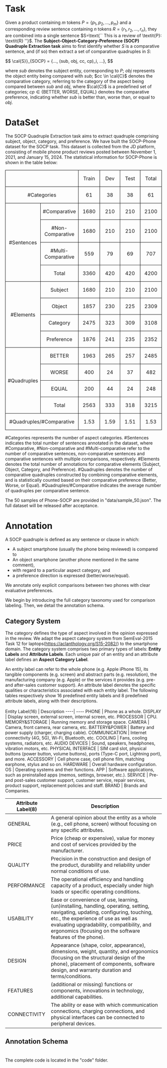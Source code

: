 <!-- 
COQE是比较观点挖掘的一项重要任务，旨在从产品评论中提取一组比较五元组（subject,object,aspect,opinion,preference）。然而，COQE 在处理隐含属性和观点以及非连续观点表达方面面临挑战，这使得定义和提取都变得复杂。为了解决这些问题，我们提出了主题-对象-类别-偏好（SOCP）任务，旨在抽取四元组（subject,object,category,preference）。
给定一个包含m个token的产品P和一个包含n个token的对应评论句子R，将它们合并为一个句子S=“这是对P的评论： R”. SOCP任务目的是，首先识别S是否是一个比较句，（如果是）然后提取S中的一组比较四元组：S_SOCP={...(sub, obj, cc, cp)...}。
其中 sub 表示主体实体，即 P； obj 表示与 sub 进行比较的客体实体；cc ∈ C 表示比较类别，指的是 sub 与 obj 之间进行比较的属性的类别，其中 C 是一组预定义的类别； cp ∈ {BETTER, WORSE, EQUAL} 表示比较偏好，用于指示 sub 相对于 obj 是更好、更差，还是一样。
-->
# Task

Given a product containing $m$ tokens $P=\{p_1, p_2, ..., p_m\}$ and a corresponding review sentence containing $n$ tokens $R=\{r_1, r_2, ..., r_n\}$, they are combined into a single sentence $S=\text{`` This is a review of \textit{P}: \textit{R} ''}$. The **Subject-Object-Category-Preference (SOCP) Quadruple Extraction task** aims to first identify whether $S$ is a comparative sentence, and (if so) then extract a set of comparative quadruples in $S$:

$$
    \cal{S}}_{SOCP} = \{..., (sub, obj, cc, cp)_i, ...\},
$$

where $sub$ denotes the subject entity, corresponding to $P$; $obj$ represents the object entity being compared with $sub$; $cc \in \cal{C}$ denotes the comparative category, referring to the category of the aspect being compared between $sub$ and $obj$, where $\cal{C}$ is a predefined set of categories; $cp \in \{\text{BETTER, WORSE, EQUAL}\}$ denotes the comparative preference, indicating whether $sub$ is better than, worse than, or equal to $obj$.

<!-- 
我们为SOCP任务构建了SOCP-Phone数据集。该数据集收集自京东平台，2021年11月1日至2024年1月15日期间发布的手机产品评论。有关SOCP-Phone的统计信息如下表：
<数据统计表格>
我们提供了50个Phone-SOCP数据集的样本，在data/sample_50.json。完整的数据集会在录用之后公布。
-->
# DataSet
The SOCP Quadruple Extraction task aims to extract quadruple comprising subject, object, category, and preference. We have built the SOCP-Phone dataset for the SOCP task. This dataset is collected from the JD platform, consisting of mobile phone product reviews posted between November 1, 2021, and January 15, 2024. The statistical information for SOCP-Phone is shown in the table below:
<br>
<table class="MsoTableGrid" border="1" cellspacing="0" cellpadding="0" style="border-collapse:collapse;border:none;mso-border-alt:solid windowtext .5pt;
 mso-yfti-tbllook:1184;mso-padding-alt:0cm 5.4pt 0cm 5.4pt">
 <tbody><tr style="mso-yfti-irow:0;mso-yfti-firstrow:yes">
  <td width="184" colspan="2" style="width:138.2pt;border:solid windowtext 1.0pt;
  mso-border-alt:solid windowtext .5pt;padding:0cm 5.4pt 0cm 5.4pt">
  <p class="MsoNormal" align="center" style="text-align:center"><span lang="EN-US"><o:p>&nbsp;</o:p></span></p>
  </td>
  <td width="92" style="width:69.15pt;border:solid windowtext 1.0pt;border-left:
  none;mso-border-left-alt:solid windowtext .5pt;mso-border-alt:solid windowtext .5pt;
  padding:0cm 5.4pt 0cm 5.4pt">
  <p class="MsoNormal" align="center" style="text-align:center"><span lang="EN-US">Train</span></p>
  </td>
  <td width="92" style="width:69.15pt;border:solid windowtext 1.0pt;border-left:
  none;mso-border-left-alt:solid windowtext .5pt;mso-border-alt:solid windowtext .5pt;
  padding:0cm 5.4pt 0cm 5.4pt">
  <p class="MsoNormal" align="center" style="text-align:center"><span lang="EN-US">Dev</span></p>
  </td>
  <td width="92" style="width:69.15pt;border:solid windowtext 1.0pt;border-left:
  none;mso-border-left-alt:solid windowtext .5pt;mso-border-alt:solid windowtext .5pt;
  padding:0cm 5.4pt 0cm 5.4pt">
  <p class="MsoNormal" align="center" style="text-align:center"><span lang="EN-US">Test</span></p>
  </td>
  <td width="92" style="width:69.15pt;border:solid windowtext 1.0pt;border-left:
  none;mso-border-left-alt:solid windowtext .5pt;mso-border-alt:solid windowtext .5pt;
  padding:0cm 5.4pt 0cm 5.4pt">
  <p class="MsoNormal" align="center" style="text-align:center"><span lang="EN-US">Total</span></p>
  </td>
 </tr>
 <tr style="mso-yfti-irow:1">
  <td width="184" colspan="2" style="width:138.2pt;border:solid windowtext 1.0pt;
  border-top:none;mso-border-top-alt:solid windowtext .5pt;mso-border-alt:solid windowtext .5pt;
  padding:0cm 5.4pt 0cm 5.4pt">
  <p class="MsoNormal" align="center" style="text-align:center"><span lang="EN-US">#Categories</span></p>
  </td>
  <td width="92" style="width:69.15pt;border-top:none;border-left:none;
  border-bottom:solid windowtext 1.0pt;border-right:solid windowtext 1.0pt;
  mso-border-top-alt:solid windowtext .5pt;mso-border-left-alt:solid windowtext .5pt;
  mso-border-alt:solid windowtext .5pt;padding:0cm 5.4pt 0cm 5.4pt">
  <p class="MsoNormal" align="center" style="text-align:center"><span lang="EN-US">61</span></p>
  </td>
  <td width="92" style="width:69.15pt;border-top:none;border-left:none;
  border-bottom:solid windowtext 1.0pt;border-right:solid windowtext 1.0pt;
  mso-border-top-alt:solid windowtext .5pt;mso-border-left-alt:solid windowtext .5pt;
  mso-border-alt:solid windowtext .5pt;padding:0cm 5.4pt 0cm 5.4pt">
  <p class="MsoNormal" align="center" style="text-align:center"><span lang="EN-US">38</span></p>
  </td>
  <td width="92" style="width:69.15pt;border-top:none;border-left:none;
  border-bottom:solid windowtext 1.0pt;border-right:solid windowtext 1.0pt;
  mso-border-top-alt:solid windowtext .5pt;mso-border-left-alt:solid windowtext .5pt;
  mso-border-alt:solid windowtext .5pt;padding:0cm 5.4pt 0cm 5.4pt">
  <p class="MsoNormal" align="center" style="text-align:center"><span lang="EN-US">38</span></p>
  </td>
  <td width="92" style="width:69.15pt;border-top:none;border-left:none;
  border-bottom:solid windowtext 1.0pt;border-right:solid windowtext 1.0pt;
  mso-border-top-alt:solid windowtext .5pt;mso-border-left-alt:solid windowtext .5pt;
  mso-border-alt:solid windowtext .5pt;padding:0cm 5.4pt 0cm 5.4pt">
  <p class="MsoNormal" align="center" style="text-align:center"><span lang="EN-US">61</span></p>
  </td>
 </tr>
 <tr style="mso-yfti-irow:2">
  <td width="92" rowspan="4" style="width:69.1pt;border:solid windowtext 1.0pt;
  border-top:none;mso-border-top-alt:solid windowtext .5pt;mso-border-alt:solid windowtext .5pt;
  padding:0cm 5.4pt 0cm 5.4pt">
  <p class="MsoNormal" align="center" style="text-align:center"><span lang="EN-US">#Sentences</span></p>
  </td>
  <td width="92" style="width:69.1pt;border-top:none;border-left:none;border-bottom:
  solid windowtext 1.0pt;border-right:solid windowtext 1.0pt;mso-border-top-alt:
  solid windowtext .5pt;mso-border-left-alt:solid windowtext .5pt;mso-border-alt:
  solid windowtext .5pt;padding:0cm 5.4pt 0cm 5.4pt">
  <p class="MsoNormal" align="center" style="text-align:center"><span lang="EN-US">#Comparative</span></p>
  </td>
  <td width="92" style="width:69.15pt;border-top:none;border-left:none;
  border-bottom:solid windowtext 1.0pt;border-right:solid windowtext 1.0pt;
  mso-border-top-alt:solid windowtext .5pt;mso-border-left-alt:solid windowtext .5pt;
  mso-border-alt:solid windowtext .5pt;padding:0cm 5.4pt 0cm 5.4pt">
  <p class="MsoNormal" align="center" style="text-align:center"><span lang="EN-US">1680</span></p>
  </td>
  <td width="92" style="width:69.15pt;border-top:none;border-left:none;
  border-bottom:solid windowtext 1.0pt;border-right:solid windowtext 1.0pt;
  mso-border-top-alt:solid windowtext .5pt;mso-border-left-alt:solid windowtext .5pt;
  mso-border-alt:solid windowtext .5pt;padding:0cm 5.4pt 0cm 5.4pt">
  <p class="MsoNormal" align="center" style="text-align:center"><span lang="EN-US">210</span></p>
  </td>
  <td width="92" style="width:69.15pt;border-top:none;border-left:none;
  border-bottom:solid windowtext 1.0pt;border-right:solid windowtext 1.0pt;
  mso-border-top-alt:solid windowtext .5pt;mso-border-left-alt:solid windowtext .5pt;
  mso-border-alt:solid windowtext .5pt;padding:0cm 5.4pt 0cm 5.4pt">
  <p class="MsoNormal" align="center" style="text-align:center"><span lang="EN-US">210</span></p>
  </td>
  <td width="92" style="width:69.15pt;border-top:none;border-left:none;
  border-bottom:solid windowtext 1.0pt;border-right:solid windowtext 1.0pt;
  mso-border-top-alt:solid windowtext .5pt;mso-border-left-alt:solid windowtext .5pt;
  mso-border-alt:solid windowtext .5pt;padding:0cm 5.4pt 0cm 5.4pt">
  <p class="MsoNormal" align="center" style="text-align:center"><span lang="EN-US">2100</span></p>
  </td>
 </tr>
 <tr style="mso-yfti-irow:3">
  <td width="92" style="width:69.1pt;border-top:none;border-left:none;border-bottom:
  solid windowtext 1.0pt;border-right:solid windowtext 1.0pt;mso-border-top-alt:
  solid windowtext .5pt;mso-border-left-alt:solid windowtext .5pt;mso-border-alt:
  solid windowtext .5pt;padding:0cm 5.4pt 0cm 5.4pt">
  <p class="MsoNormal" align="center" style="text-align:center"><span lang="EN-US">#Non-Comparative</span></p>
  </td>
  <td width="92" style="width:69.15pt;border-top:none;border-left:none;
  border-bottom:solid windowtext 1.0pt;border-right:solid windowtext 1.0pt;
  mso-border-top-alt:solid windowtext .5pt;mso-border-left-alt:solid windowtext .5pt;
  mso-border-alt:solid windowtext .5pt;padding:0cm 5.4pt 0cm 5.4pt">
  <p class="MsoNormal" align="center" style="text-align:center"><span lang="EN-US">1680</span></p>
  </td>
  <td width="92" style="width:69.15pt;border-top:none;border-left:none;
  border-bottom:solid windowtext 1.0pt;border-right:solid windowtext 1.0pt;
  mso-border-top-alt:solid windowtext .5pt;mso-border-left-alt:solid windowtext .5pt;
  mso-border-alt:solid windowtext .5pt;padding:0cm 5.4pt 0cm 5.4pt">
  <p class="MsoNormal" align="center" style="text-align:center"><span lang="EN-US">210</span></p>
  </td>
  <td width="92" style="width:69.15pt;border-top:none;border-left:none;
  border-bottom:solid windowtext 1.0pt;border-right:solid windowtext 1.0pt;
  mso-border-top-alt:solid windowtext .5pt;mso-border-left-alt:solid windowtext .5pt;
  mso-border-alt:solid windowtext .5pt;padding:0cm 5.4pt 0cm 5.4pt">
  <p class="MsoNormal" align="center" style="text-align:center"><span lang="EN-US">210</span></p>
  </td>
  <td width="92" style="width:69.15pt;border-top:none;border-left:none;
  border-bottom:solid windowtext 1.0pt;border-right:solid windowtext 1.0pt;
  mso-border-top-alt:solid windowtext .5pt;mso-border-left-alt:solid windowtext .5pt;
  mso-border-alt:solid windowtext .5pt;padding:0cm 5.4pt 0cm 5.4pt">
  <p class="MsoNormal" align="center" style="text-align:center"><span lang="EN-US">2100</span></p>
  </td>
 </tr>
 <tr style="mso-yfti-irow:4">
  <td width="92" style="width:69.1pt;border-top:none;border-left:none;border-bottom:
  solid windowtext 1.0pt;border-right:solid windowtext 1.0pt;mso-border-top-alt:
  solid windowtext .5pt;mso-border-left-alt:solid windowtext .5pt;mso-border-alt:
  solid windowtext .5pt;padding:0cm 5.4pt 0cm 5.4pt">
  <p class="MsoNormal" align="center" style="text-align:center"><span lang="EN-US">#Multi-Comparative</span></p>
  </td>
  <td width="92" style="width:69.15pt;border-top:none;border-left:none;
  border-bottom:solid windowtext 1.0pt;border-right:solid windowtext 1.0pt;
  mso-border-top-alt:solid windowtext .5pt;mso-border-left-alt:solid windowtext .5pt;
  mso-border-alt:solid windowtext .5pt;padding:0cm 5.4pt 0cm 5.4pt">
  <p class="MsoNormal" align="center" style="text-align:center"><span lang="EN-US">559</span></p>
  </td>
  <td width="92" style="width:69.15pt;border-top:none;border-left:none;
  border-bottom:solid windowtext 1.0pt;border-right:solid windowtext 1.0pt;
  mso-border-top-alt:solid windowtext .5pt;mso-border-left-alt:solid windowtext .5pt;
  mso-border-alt:solid windowtext .5pt;padding:0cm 5.4pt 0cm 5.4pt">
  <p class="MsoNormal" align="center" style="text-align:center"><span lang="EN-US">79</span></p>
  </td>
  <td width="92" style="width:69.15pt;border-top:none;border-left:none;
  border-bottom:solid windowtext 1.0pt;border-right:solid windowtext 1.0pt;
  mso-border-top-alt:solid windowtext .5pt;mso-border-left-alt:solid windowtext .5pt;
  mso-border-alt:solid windowtext .5pt;padding:0cm 5.4pt 0cm 5.4pt">
  <p class="MsoNormal" align="center" style="text-align:center"><span lang="EN-US">69</span></p>
  </td>
  <td width="92" style="width:69.15pt;border-top:none;border-left:none;
  border-bottom:solid windowtext 1.0pt;border-right:solid windowtext 1.0pt;
  mso-border-top-alt:solid windowtext .5pt;mso-border-left-alt:solid windowtext .5pt;
  mso-border-alt:solid windowtext .5pt;padding:0cm 5.4pt 0cm 5.4pt">
  <p class="MsoNormal" align="center" style="text-align:center"><span lang="EN-US">707</span></p>
  </td>
 </tr>
 <tr style="mso-yfti-irow:5">
  <td width="92" style="width:69.1pt;border-top:none;border-left:none;border-bottom:
  solid windowtext 1.0pt;border-right:solid windowtext 1.0pt;mso-border-top-alt:
  solid windowtext .5pt;mso-border-left-alt:solid windowtext .5pt;mso-border-alt:
  solid windowtext .5pt;padding:0cm 5.4pt 0cm 5.4pt">
  <p class="MsoNormal" align="center" style="text-align:center"><span lang="EN-US">Total</span></p>
  </td>
  <td width="92" style="width:69.15pt;border-top:none;border-left:none;
  border-bottom:solid windowtext 1.0pt;border-right:solid windowtext 1.0pt;
  mso-border-top-alt:solid windowtext .5pt;mso-border-left-alt:solid windowtext .5pt;
  mso-border-alt:solid windowtext .5pt;padding:0cm 5.4pt 0cm 5.4pt">
  <p class="MsoNormal" align="center" style="text-align:center"><span lang="EN-US">3360</span></p>
  </td>
  <td width="92" style="width:69.15pt;border-top:none;border-left:none;
  border-bottom:solid windowtext 1.0pt;border-right:solid windowtext 1.0pt;
  mso-border-top-alt:solid windowtext .5pt;mso-border-left-alt:solid windowtext .5pt;
  mso-border-alt:solid windowtext .5pt;padding:0cm 5.4pt 0cm 5.4pt">
  <p class="MsoNormal" align="center" style="text-align:center"><span lang="EN-US">420</span></p>
  </td>
  <td width="92" style="width:69.15pt;border-top:none;border-left:none;
  border-bottom:solid windowtext 1.0pt;border-right:solid windowtext 1.0pt;
  mso-border-top-alt:solid windowtext .5pt;mso-border-left-alt:solid windowtext .5pt;
  mso-border-alt:solid windowtext .5pt;padding:0cm 5.4pt 0cm 5.4pt">
  <p class="MsoNormal" align="center" style="text-align:center"><span lang="EN-US">420</span></p>
  </td>
  <td width="92" style="width:69.15pt;border-top:none;border-left:none;
  border-bottom:solid windowtext 1.0pt;border-right:solid windowtext 1.0pt;
  mso-border-top-alt:solid windowtext .5pt;mso-border-left-alt:solid windowtext .5pt;
  mso-border-alt:solid windowtext .5pt;padding:0cm 5.4pt 0cm 5.4pt">
  <p class="MsoNormal" align="center" style="text-align:center"><span lang="EN-US">4200</span></p>
  </td>
 </tr>
 <tr style="mso-yfti-irow:6">
  <td width="92" rowspan="4" style="width:69.1pt;border:solid windowtext 1.0pt;
  border-top:none;mso-border-top-alt:solid windowtext .5pt;mso-border-alt:solid windowtext .5pt;
  padding:0cm 5.4pt 0cm 5.4pt">
  <p class="MsoNormal" align="center" style="text-align:center"><span lang="EN-US">#Elements</span></p>
  </td>
  <td width="92" style="width:69.1pt;border-top:none;border-left:none;border-bottom:
  solid windowtext 1.0pt;border-right:solid windowtext 1.0pt;mso-border-top-alt:
  solid windowtext .5pt;mso-border-left-alt:solid windowtext .5pt;mso-border-alt:
  solid windowtext .5pt;padding:0cm 5.4pt 0cm 5.4pt">
  <p class="MsoNormal" align="center" style="text-align:center"><span lang="EN-US">Subject</span></p>
  </td>
  <td width="92" style="width:69.15pt;border-top:none;border-left:none;
  border-bottom:solid windowtext 1.0pt;border-right:solid windowtext 1.0pt;
  mso-border-top-alt:solid windowtext .5pt;mso-border-left-alt:solid windowtext .5pt;
  mso-border-alt:solid windowtext .5pt;padding:0cm 5.4pt 0cm 5.4pt">
  <p class="MsoNormal" align="center" style="text-align:center"><span lang="EN-US">1680</span></p>
  </td>
  <td width="92" style="width:69.15pt;border-top:none;border-left:none;
  border-bottom:solid windowtext 1.0pt;border-right:solid windowtext 1.0pt;
  mso-border-top-alt:solid windowtext .5pt;mso-border-left-alt:solid windowtext .5pt;
  mso-border-alt:solid windowtext .5pt;padding:0cm 5.4pt 0cm 5.4pt">
  <p class="MsoNormal" align="center" style="text-align:center"><span lang="EN-US">210</span></p>
  </td>
  <td width="92" style="width:69.15pt;border-top:none;border-left:none;
  border-bottom:solid windowtext 1.0pt;border-right:solid windowtext 1.0pt;
  mso-border-top-alt:solid windowtext .5pt;mso-border-left-alt:solid windowtext .5pt;
  mso-border-alt:solid windowtext .5pt;padding:0cm 5.4pt 0cm 5.4pt">
  <p class="MsoNormal" align="center" style="text-align:center"><span lang="EN-US">210</span></p>
  </td>
  <td width="92" style="width:69.15pt;border-top:none;border-left:none;
  border-bottom:solid windowtext 1.0pt;border-right:solid windowtext 1.0pt;
  mso-border-top-alt:solid windowtext .5pt;mso-border-left-alt:solid windowtext .5pt;
  mso-border-alt:solid windowtext .5pt;padding:0cm 5.4pt 0cm 5.4pt">
  <p class="MsoNormal" align="center" style="text-align:center"><span lang="EN-US">2100</span></p>
  </td>
 </tr>
 <tr style="mso-yfti-irow:7">
  <td width="92" style="width:69.1pt;border-top:none;border-left:none;border-bottom:
  solid windowtext 1.0pt;border-right:solid windowtext 1.0pt;mso-border-top-alt:
  solid windowtext .5pt;mso-border-left-alt:solid windowtext .5pt;mso-border-alt:
  solid windowtext .5pt;padding:0cm 5.4pt 0cm 5.4pt">
  <p class="MsoNormal" align="center" style="text-align:center"><span lang="EN-US">Object</span></p>
  </td>
  <td width="92" style="width:69.15pt;border-top:none;border-left:none;
  border-bottom:solid windowtext 1.0pt;border-right:solid windowtext 1.0pt;
  mso-border-top-alt:solid windowtext .5pt;mso-border-left-alt:solid windowtext .5pt;
  mso-border-alt:solid windowtext .5pt;padding:0cm 5.4pt 0cm 5.4pt">
  <p class="MsoNormal" align="center" style="text-align:center"><span lang="EN-US">1857</span></p>
  </td>
  <td width="92" style="width:69.15pt;border-top:none;border-left:none;
  border-bottom:solid windowtext 1.0pt;border-right:solid windowtext 1.0pt;
  mso-border-top-alt:solid windowtext .5pt;mso-border-left-alt:solid windowtext .5pt;
  mso-border-alt:solid windowtext .5pt;padding:0cm 5.4pt 0cm 5.4pt">
  <p class="MsoNormal" align="center" style="text-align:center"><span lang="EN-US">230</span></p>
  </td>
  <td width="92" style="width:69.15pt;border-top:none;border-left:none;
  border-bottom:solid windowtext 1.0pt;border-right:solid windowtext 1.0pt;
  mso-border-top-alt:solid windowtext .5pt;mso-border-left-alt:solid windowtext .5pt;
  mso-border-alt:solid windowtext .5pt;padding:0cm 5.4pt 0cm 5.4pt">
  <p class="MsoNormal" align="center" style="text-align:center"><span lang="EN-US">225</span></p>
  </td>
  <td width="92" style="width:69.15pt;border-top:none;border-left:none;
  border-bottom:solid windowtext 1.0pt;border-right:solid windowtext 1.0pt;
  mso-border-top-alt:solid windowtext .5pt;mso-border-left-alt:solid windowtext .5pt;
  mso-border-alt:solid windowtext .5pt;padding:0cm 5.4pt 0cm 5.4pt">
  <p class="MsoNormal" align="center" style="text-align:center"><span lang="EN-US">2309</span></p>
  </td>
 </tr>
 <tr style="mso-yfti-irow:8">
  <td width="92" style="width:69.1pt;border-top:none;border-left:none;border-bottom:
  solid windowtext 1.0pt;border-right:solid windowtext 1.0pt;mso-border-top-alt:
  solid windowtext .5pt;mso-border-left-alt:solid windowtext .5pt;mso-border-alt:
  solid windowtext .5pt;padding:0cm 5.4pt 0cm 5.4pt">
  <p class="MsoNormal" align="center" style="text-align:center"><span lang="EN-US">Category</span></p>
  </td>
  <td width="92" style="width:69.15pt;border-top:none;border-left:none;
  border-bottom:solid windowtext 1.0pt;border-right:solid windowtext 1.0pt;
  mso-border-top-alt:solid windowtext .5pt;mso-border-left-alt:solid windowtext .5pt;
  mso-border-alt:solid windowtext .5pt;padding:0cm 5.4pt 0cm 5.4pt">
  <p class="MsoNormal" align="center" style="text-align:center"><span lang="EN-US">2475</span></p>
  </td>
  <td width="92" style="width:69.15pt;border-top:none;border-left:none;
  border-bottom:solid windowtext 1.0pt;border-right:solid windowtext 1.0pt;
  mso-border-top-alt:solid windowtext .5pt;mso-border-left-alt:solid windowtext .5pt;
  mso-border-alt:solid windowtext .5pt;padding:0cm 5.4pt 0cm 5.4pt">
  <p class="MsoNormal" align="center" style="text-align:center"><span lang="EN-US">323</span></p>
  </td>
  <td width="92" style="width:69.15pt;border-top:none;border-left:none;
  border-bottom:solid windowtext 1.0pt;border-right:solid windowtext 1.0pt;
  mso-border-top-alt:solid windowtext .5pt;mso-border-left-alt:solid windowtext .5pt;
  mso-border-alt:solid windowtext .5pt;padding:0cm 5.4pt 0cm 5.4pt">
  <p class="MsoNormal" align="center" style="text-align:center"><span lang="EN-US">309</span></p>
  </td>
  <td width="92" style="width:69.15pt;border-top:none;border-left:none;
  border-bottom:solid windowtext 1.0pt;border-right:solid windowtext 1.0pt;
  mso-border-top-alt:solid windowtext .5pt;mso-border-left-alt:solid windowtext .5pt;
  mso-border-alt:solid windowtext .5pt;padding:0cm 5.4pt 0cm 5.4pt">
  <p class="MsoNormal" align="center" style="text-align:center"><span lang="EN-US">3108</span></p>
  </td>
 </tr>
 <tr style="mso-yfti-irow:9">
  <td width="92" style="width:69.1pt;border-top:none;border-left:none;border-bottom:
  solid windowtext 1.0pt;border-right:solid windowtext 1.0pt;mso-border-top-alt:
  solid windowtext .5pt;mso-border-left-alt:solid windowtext .5pt;mso-border-alt:
  solid windowtext .5pt;padding:0cm 5.4pt 0cm 5.4pt">
  <p class="MsoNormal" align="center" style="text-align:center"><span lang="EN-US">Preference</span></p>
  </td>
  <td width="92" style="width:69.15pt;border-top:none;border-left:none;
  border-bottom:solid windowtext 1.0pt;border-right:solid windowtext 1.0pt;
  mso-border-top-alt:solid windowtext .5pt;mso-border-left-alt:solid windowtext .5pt;
  mso-border-alt:solid windowtext .5pt;padding:0cm 5.4pt 0cm 5.4pt">
  <p class="MsoNormal" align="center" style="text-align:center"><span lang="EN-US">1876</span></p>
  </td>
  <td width="92" style="width:69.15pt;border-top:none;border-left:none;
  border-bottom:solid windowtext 1.0pt;border-right:solid windowtext 1.0pt;
  mso-border-top-alt:solid windowtext .5pt;mso-border-left-alt:solid windowtext .5pt;
  mso-border-alt:solid windowtext .5pt;padding:0cm 5.4pt 0cm 5.4pt">
  <p class="MsoNormal" align="center" style="text-align:center"><span lang="EN-US">241</span></p>
  </td>
  <td width="92" style="width:69.15pt;border-top:none;border-left:none;
  border-bottom:solid windowtext 1.0pt;border-right:solid windowtext 1.0pt;
  mso-border-top-alt:solid windowtext .5pt;mso-border-left-alt:solid windowtext .5pt;
  mso-border-alt:solid windowtext .5pt;padding:0cm 5.4pt 0cm 5.4pt">
  <p class="MsoNormal" align="center" style="text-align:center"><span lang="EN-US">235</span></p>
  </td>
  <td width="92" style="width:69.15pt;border-top:none;border-left:none;
  border-bottom:solid windowtext 1.0pt;border-right:solid windowtext 1.0pt;
  mso-border-top-alt:solid windowtext .5pt;mso-border-left-alt:solid windowtext .5pt;
  mso-border-alt:solid windowtext .5pt;padding:0cm 5.4pt 0cm 5.4pt">
  <p class="MsoNormal" align="center" style="text-align:center"><span lang="EN-US">2352</span></p>
  </td>
 </tr>
 <tr style="mso-yfti-irow:10">
  <td width="92" rowspan="4" style="width:69.1pt;border:solid windowtext 1.0pt;
  border-top:none;mso-border-top-alt:solid windowtext .5pt;mso-border-alt:solid windowtext .5pt;
  padding:0cm 5.4pt 0cm 5.4pt">
  <p class="MsoNormal" align="center" style="text-align:center"><span lang="EN-US">#Quadruples</span></p>
  </td>
  <td width="92" style="width:69.1pt;border-top:none;border-left:none;border-bottom:
  solid windowtext 1.0pt;border-right:solid windowtext 1.0pt;mso-border-top-alt:
  solid windowtext .5pt;mso-border-left-alt:solid windowtext .5pt;mso-border-alt:
  solid windowtext .5pt;padding:0cm 5.4pt 0cm 5.4pt">
  <p class="MsoNormal" align="center" style="text-align:center"><span lang="EN-US">BETTER</span></p>
  </td>
  <td width="92" style="width:69.15pt;border-top:none;border-left:none;
  border-bottom:solid windowtext 1.0pt;border-right:solid windowtext 1.0pt;
  mso-border-top-alt:solid windowtext .5pt;mso-border-left-alt:solid windowtext .5pt;
  mso-border-alt:solid windowtext .5pt;padding:0cm 5.4pt 0cm 5.4pt">
  <p class="MsoNormal" align="center" style="text-align:center"><span lang="EN-US">1963</span></p>
  </td>
  <td width="92" style="width:69.15pt;border-top:none;border-left:none;
  border-bottom:solid windowtext 1.0pt;border-right:solid windowtext 1.0pt;
  mso-border-top-alt:solid windowtext .5pt;mso-border-left-alt:solid windowtext .5pt;
  mso-border-alt:solid windowtext .5pt;padding:0cm 5.4pt 0cm 5.4pt">
  <p class="MsoNormal" align="center" style="text-align:center"><span lang="EN-US">265</span></p>
  </td>
  <td width="92" style="width:69.15pt;border-top:none;border-left:none;
  border-bottom:solid windowtext 1.0pt;border-right:solid windowtext 1.0pt;
  mso-border-top-alt:solid windowtext .5pt;mso-border-left-alt:solid windowtext .5pt;
  mso-border-alt:solid windowtext .5pt;padding:0cm 5.4pt 0cm 5.4pt">
  <p class="MsoNormal" align="center" style="text-align:center"><span lang="EN-US">257</span></p>
  </td>
  <td width="92" style="width:69.15pt;border-top:none;border-left:none;
  border-bottom:solid windowtext 1.0pt;border-right:solid windowtext 1.0pt;
  mso-border-top-alt:solid windowtext .5pt;mso-border-left-alt:solid windowtext .5pt;
  mso-border-alt:solid windowtext .5pt;padding:0cm 5.4pt 0cm 5.4pt">
  <p class="MsoNormal" align="center" style="text-align:center"><span lang="EN-US">2485</span></p>
  </td>
 </tr>
 <tr style="mso-yfti-irow:11">
  <td width="92" style="width:69.1pt;border-top:none;border-left:none;border-bottom:
  solid windowtext 1.0pt;border-right:solid windowtext 1.0pt;mso-border-top-alt:
  solid windowtext .5pt;mso-border-left-alt:solid windowtext .5pt;mso-border-alt:
  solid windowtext .5pt;padding:0cm 5.4pt 0cm 5.4pt">
  <p class="MsoNormal" align="center" style="text-align:center"><span lang="EN-US">WORSE</span></p>
  </td>
  <td width="92" style="width:69.15pt;border-top:none;border-left:none;
  border-bottom:solid windowtext 1.0pt;border-right:solid windowtext 1.0pt;
  mso-border-top-alt:solid windowtext .5pt;mso-border-left-alt:solid windowtext .5pt;
  mso-border-alt:solid windowtext .5pt;padding:0cm 5.4pt 0cm 5.4pt">
  <p class="MsoNormal" align="center" style="text-align:center"><span lang="EN-US">400</span></p>
  </td>
  <td width="92" style="width:69.15pt;border-top:none;border-left:none;
  border-bottom:solid windowtext 1.0pt;border-right:solid windowtext 1.0pt;
  mso-border-top-alt:solid windowtext .5pt;mso-border-left-alt:solid windowtext .5pt;
  mso-border-alt:solid windowtext .5pt;padding:0cm 5.4pt 0cm 5.4pt">
  <p class="MsoNormal" align="center" style="text-align:center"><span lang="EN-US">24</span></p>
  </td>
  <td width="92" style="width:69.15pt;border-top:none;border-left:none;
  border-bottom:solid windowtext 1.0pt;border-right:solid windowtext 1.0pt;
  mso-border-top-alt:solid windowtext .5pt;mso-border-left-alt:solid windowtext .5pt;
  mso-border-alt:solid windowtext .5pt;padding:0cm 5.4pt 0cm 5.4pt">
  <p class="MsoNormal" align="center" style="text-align:center"><span lang="EN-US">37</span></p>
  </td>
  <td width="92" style="width:69.15pt;border-top:none;border-left:none;
  border-bottom:solid windowtext 1.0pt;border-right:solid windowtext 1.0pt;
  mso-border-top-alt:solid windowtext .5pt;mso-border-left-alt:solid windowtext .5pt;
  mso-border-alt:solid windowtext .5pt;padding:0cm 5.4pt 0cm 5.4pt">
  <p class="MsoNormal" align="center" style="text-align:center"><span lang="EN-US">482</span></p>
  </td>
 </tr>
 <tr style="mso-yfti-irow:12">
  <td width="92" style="width:69.1pt;border-top:none;border-left:none;border-bottom:
  solid windowtext 1.0pt;border-right:solid windowtext 1.0pt;mso-border-top-alt:
  solid windowtext .5pt;mso-border-left-alt:solid windowtext .5pt;mso-border-alt:
  solid windowtext .5pt;padding:0cm 5.4pt 0cm 5.4pt">
  <p class="MsoNormal" align="center" style="text-align:center"><span lang="EN-US">EQUAL</span></p>
  </td>
  <td width="92" style="width:69.15pt;border-top:none;border-left:none;
  border-bottom:solid windowtext 1.0pt;border-right:solid windowtext 1.0pt;
  mso-border-top-alt:solid windowtext .5pt;mso-border-left-alt:solid windowtext .5pt;
  mso-border-alt:solid windowtext .5pt;padding:0cm 5.4pt 0cm 5.4pt">
  <p class="MsoNormal" align="center" style="text-align:center"><span lang="EN-US">200</span></p>
  </td>
  <td width="92" style="width:69.15pt;border-top:none;border-left:none;
  border-bottom:solid windowtext 1.0pt;border-right:solid windowtext 1.0pt;
  mso-border-top-alt:solid windowtext .5pt;mso-border-left-alt:solid windowtext .5pt;
  mso-border-alt:solid windowtext .5pt;padding:0cm 5.4pt 0cm 5.4pt">
  <p class="MsoNormal" align="center" style="text-align:center"><span lang="EN-US">44</span></p>
  </td>
  <td width="92" style="width:69.15pt;border-top:none;border-left:none;
  border-bottom:solid windowtext 1.0pt;border-right:solid windowtext 1.0pt;
  mso-border-top-alt:solid windowtext .5pt;mso-border-left-alt:solid windowtext .5pt;
  mso-border-alt:solid windowtext .5pt;padding:0cm 5.4pt 0cm 5.4pt">
  <p class="MsoNormal" align="center" style="text-align:center"><span lang="EN-US">24</span></p>
  </td>
  <td width="92" style="width:69.15pt;border-top:none;border-left:none;
  border-bottom:solid windowtext 1.0pt;border-right:solid windowtext 1.0pt;
  mso-border-top-alt:solid windowtext .5pt;mso-border-left-alt:solid windowtext .5pt;
  mso-border-alt:solid windowtext .5pt;padding:0cm 5.4pt 0cm 5.4pt">
  <p class="MsoNormal" align="center" style="text-align:center"><span lang="EN-US">248</span></p>
  </td>
 </tr>
 <tr style="mso-yfti-irow:13">
  <td width="92" style="width:69.1pt;border-top:none;border-left:none;border-bottom:
  solid windowtext 1.0pt;border-right:solid windowtext 1.0pt;mso-border-top-alt:
  solid windowtext .5pt;mso-border-left-alt:solid windowtext .5pt;mso-border-alt:
  solid windowtext .5pt;padding:0cm 5.4pt 0cm 5.4pt">
  <p class="MsoNormal" align="center" style="text-align:center"><span lang="EN-US">Total</span></p>
  </td>
  <td width="92" style="width:69.15pt;border-top:none;border-left:none;
  border-bottom:solid windowtext 1.0pt;border-right:solid windowtext 1.0pt;
  mso-border-top-alt:solid windowtext .5pt;mso-border-left-alt:solid windowtext .5pt;
  mso-border-alt:solid windowtext .5pt;padding:0cm 5.4pt 0cm 5.4pt">
  <p class="MsoNormal" align="center" style="text-align:center"><span lang="EN-US">2563</span></p>
  </td>
  <td width="92" style="width:69.15pt;border-top:none;border-left:none;
  border-bottom:solid windowtext 1.0pt;border-right:solid windowtext 1.0pt;
  mso-border-top-alt:solid windowtext .5pt;mso-border-left-alt:solid windowtext .5pt;
  mso-border-alt:solid windowtext .5pt;padding:0cm 5.4pt 0cm 5.4pt">
  <p class="MsoNormal" align="center" style="text-align:center"><span lang="EN-US">333</span></p>
  </td>
  <td width="92" style="width:69.15pt;border-top:none;border-left:none;
  border-bottom:solid windowtext 1.0pt;border-right:solid windowtext 1.0pt;
  mso-border-top-alt:solid windowtext .5pt;mso-border-left-alt:solid windowtext .5pt;
  mso-border-alt:solid windowtext .5pt;padding:0cm 5.4pt 0cm 5.4pt">
  <p class="MsoNormal" align="center" style="text-align:center"><span lang="EN-US">318</span></p>
  </td>
  <td width="92" style="width:69.15pt;border-top:none;border-left:none;
  border-bottom:solid windowtext 1.0pt;border-right:solid windowtext 1.0pt;
  mso-border-top-alt:solid windowtext .5pt;mso-border-left-alt:solid windowtext .5pt;
  mso-border-alt:solid windowtext .5pt;padding:0cm 5.4pt 0cm 5.4pt">
  <p class="MsoNormal" align="center" style="text-align:center"><span lang="EN-US">3215</span></p>
  </td>
 </tr>
 <tr style="mso-yfti-irow:14;mso-yfti-lastrow:yes">
  <td width="184" colspan="2" style="width:138.2pt;border:solid windowtext 1.0pt;
  border-top:none;mso-border-top-alt:solid windowtext .5pt;mso-border-alt:solid windowtext .5pt;
  padding:0cm 5.4pt 0cm 5.4pt">
  <p class="MsoNormal" align="center" style="text-align:center"><span lang="EN-US">#Quadruples/#Comparative</span></p>
  </td>
  <td width="92" style="width:69.15pt;border-top:none;border-left:none;
  border-bottom:solid windowtext 1.0pt;border-right:solid windowtext 1.0pt;
  mso-border-top-alt:solid windowtext .5pt;mso-border-left-alt:solid windowtext .5pt;
  mso-border-alt:solid windowtext .5pt;padding:0cm 5.4pt 0cm 5.4pt">
  <p class="MsoNormal" align="center" style="text-align:center"><span lang="EN-US">1.53</span></p>
  </td>
  <td width="92" style="width:69.15pt;border-top:none;border-left:none;
  border-bottom:solid windowtext 1.0pt;border-right:solid windowtext 1.0pt;
  mso-border-top-alt:solid windowtext .5pt;mso-border-left-alt:solid windowtext .5pt;
  mso-border-alt:solid windowtext .5pt;padding:0cm 5.4pt 0cm 5.4pt">
  <p class="MsoNormal" align="center" style="text-align:center"><span lang="EN-US">1.59</span></p>
  </td>
  <td width="92" style="width:69.15pt;border-top:none;border-left:none;
  border-bottom:solid windowtext 1.0pt;border-right:solid windowtext 1.0pt;
  mso-border-top-alt:solid windowtext .5pt;mso-border-left-alt:solid windowtext .5pt;
  mso-border-alt:solid windowtext .5pt;padding:0cm 5.4pt 0cm 5.4pt">
  <p class="MsoNormal" align="center" style="text-align:center"><span lang="EN-US">1.51</span></p>
  </td>
  <td width="92" style="width:69.15pt;border-top:none;border-left:none;
  border-bottom:solid windowtext 1.0pt;border-right:solid windowtext 1.0pt;
  mso-border-top-alt:solid windowtext .5pt;mso-border-left-alt:solid windowtext .5pt;
  mso-border-alt:solid windowtext .5pt;padding:0cm 5.4pt 0cm 5.4pt">
  <p class="MsoNormal" align="center" style="text-align:center"><span lang="EN-US">1.53</span></p>
  </td>
 </tr>
</tbody></table>


\#Categories represents the number of aspect categories. \#Sentences indicates the total number of sentences annotated in the dataset, where \#Comparative, \#Non-comparative and \#Multi-comparative refer to the number of comparative sentences, non-comparative sentences and comparative sentences with multiple comparisons, respectively. \#Elements denotes the total number of annotations for comparative elements (Subject, Object, Category, and Preference). \#Quadruples denotes the number of comparative quadruples constructed by combining comparative elements, and is statistically counted based on their comparative preference (Better, Worse, or Equal). \#Quadruples/\#Comparative indicates the average number of quadruples per comparative sentence.

The 50 samples of Phone-SOCP are provided in "data/sample_50.json". The full dataset will be released after acceptance.

<!--
-->
# Annotation

A SOCP quadruple is defined as any sentence or clause in which:
* A subject smartphone (usually the phone being reviewed) is compared to
* An object smartphone (another phone mentioned in the same comment),
* with regard to a particular aspect category, and
* a preference direction is expressed (better/worse/equal).

We annotate only explicit comparisons between two phones with clear evaluative preferences.

We begin by introducing the full category taxonomy used for comparison labeling. Then, we detail the annotation schema.

## Category System
<!--方面类别用于定义评论中所表达观点所涉及的方面类型。我们从针对笔记本电脑的 SemEval-2015 task 12中获得灵感，将其方面类别体系调整到智能手机领域。
该分类系统包含两种主要类型的标签：实体标签和属性标签。每个实体标签与属性标签的唯一组合会形成一个“方面类别”标签。
-->

The category defines the type of aspect involved in the opinion expressed in the review. 
We adapt the aspect category system from SemEval-2015 Task 12 for laptops(https://aclanthology.org/S15-2082/) to the smartphone domain. 
The category system comprises two primary types of labels: **Entity Labels** and **Attribute Labels**. Each unique pair of an entity and an attribute label defines an **Aspect Category Label**.

<!--
实体标签可以是整部手机（例如 Apple iPhone 15）、手机的有形部分（例如屏幕）或抽象部分（例如分辨率），也可以是制造公司（例如 Apple）以及其提供的服务（例如售前及售后客户支持）。
属性标签表示与每个实体标签相关的特定的质量或特征。
下面表格展示了 16 个预定义的实体标签与 8 个预定义的属性标签，以及它们的描述。
-->
An entity label can refer to the whole phone (e.g. Apple iPhone 15), its tangible components (e.g. screen) and abstract parts (e.g. resolution), 
the manufacturing company (e.g. Apple) or the services it provides (e.g. pre- and after-sales customer support). 
An attribute label denotes the specific qualities or characteristics associated with each entity label. 
The following tables respectively show 16 predefined entity labels and 8 predefined attribute labels, along with their descriptions.
<br>
<br>
Entity Label(16) | Description
----| ----
PHONE | Phone as a whole.
DISPLAY | Display screen, external screen, internal screen, etc.
PROCESSOR | CPU.
MEMORY&STORAGE | Running memory and storage space.
CAMERA | Camera, front camera, rear camera, etc.
BATTERY&POWER | Battery and power supply (charger, charging cable).
COMMUNICATION | Internet connectivity (4G, 5G), Wi-Fi, Bluetooth, etc.
COOLING | Fans, cooling systems, radiators, etc.
AUDIO DEVICES | Sound, speakers, headphones, vibration motors, etc.
PHYSICAL INTERFACE | SIM card slot, physical buttons (power button, volume buttons), ports (Type-C port, Lightning port), and more.
ACCESSORY | Cell phone case, cell phone film, matching earphone, stylus and so on.
HARDWARE | Overall hardware configuration.
OS | Operating systems and their functions.
APP | Software applications, such as preinstalled apps (memos, settings, browser, etc.).
SERVICE | Pre- and post-sales customer support, customer service, repair services, product support, replacement policies and staff.
BRAND | Brands and Companies.

Attribute Label(8) | Description
----| ----
GENERAL | A general opinion about the entity as a whole (e.g., cell phone, screen) without focusing on any specific attributes.
PRICE | Price (cheap or expensive), value for money and cost of services provided by the manufacturer.
QUALITY | Precision in the construction and design of the product, durability and reliability under normal conditions of use.
PERFORMANCE | The operational efficiency and handling capacity of a product, especially under high loads or specific operating conditions.
USABILITY | Ease or convenience of use, learning, (un)installing, handling, operating, setting, navigating, updating, configuring, touching, etc., the experience of use as well as evaluating upgradability, compatibility, and ergonomics (focusing on the software features of the phone).
DESIGN | Appearance (shape, color, appearance), dimensions, weight, quantity, and ergonomics (focusing on the structural design of the phone), placement of components, software design, and warranty duration and terms/conditions.
FEATURES | (additional or missing) functions or components, innovations in technology, additional capabilities.
CONNECTIVITY | The ability or ease with which communication connections, charging connections, and physical interfaces can be connected to peripheral devices.

## Annotation Schema


#

The complete code is located in the "code" folder.
